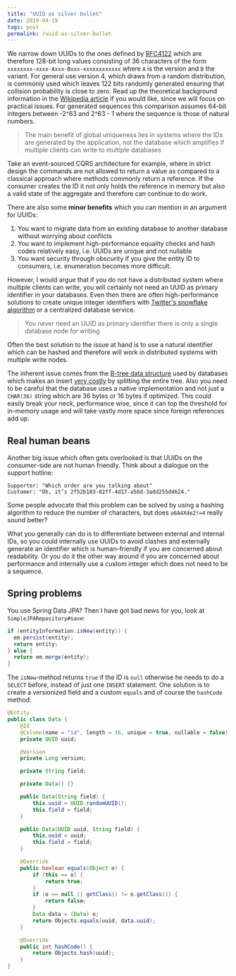 ```yaml
---
title: "UUID as silver bullet"
date: 2019-04-19
tags: post
permalink: /uuid-as-silver-bullet
---
```


We narrow down UUIDs to the ones defined by [RFC4122](https://tools.ietf.org/html/rfc4122) which are therefore 128-bit long values consisting of 36 characters of the form `xxxxxxxx-xxxx-Axxx-Bxxx-xxxxxxxxxxxx` where `A` is the version and `B` the variant. For general use version 4, which draws from a random distribution, is commonly used which leaves 122 bits randomly generated ensuring that collision probability is close to zero. Read up the theoretical background information in the [Wikipedia article](https://en.wikipedia.org/wiki/Universally_unique_identifier) if you would like, since we will focus on practical issues. For generated sequences this comparison assumes 64-bit integers between -2^63 and 2^63 - 1 where the sequence is those of natural numbers.

> The main benefit of global uniqueness lies in systems where the IDs are generated by the application, not the database which amplifies if multiple clients can write to multiple databases

Take an event-sourced CQRS architecture for example, where in strict design the commands are not allowed to return a value as compared to a classical approach where methods commonly return a reference. If the consumer creates the ID it not only holds the reference in memory but also a valid state of the aggregate and therefore can continue to do work.

There are also some **minor benefits** which you can mention in an argument for UUIDs:

1. You want to migrate data from an existing database to another database without worrying about conflicts
2. You want to implement high-performance equality checks and hash codes relatively easy, i.e. UUIDs are unique and not nullable
3. You want security through obscurity if you give the entity ID to consumers, i.e. enumeration becomes more difficult.

However, I would argue that if you do not have a distributed system where multiple clients can write, you will certainly not need an UUID as primary identifier in your databases. Even then there are often high-performance solutions to create unique integer identifiers with [Twitter's snowflake algorithm](https://github.com/twitter-archive/snowflake/tree/snowflake-2010) or a centralized database service.

> You never need an UUID as primary identifier there is only a single database node for writing

Often the best solution to the issue at hand is to use a natural identifier which can be hashed and therefore will work in distributed systems with multiple write nodes.

The inherent issue comes from the [B-tree data structure](https://en.wikipedia.org/wiki/B-tree#Insertions_and_deletions) used by databases which makes an insert [very costly](http://kccoder.com/mysql/uuid-vs-int-insert-performance) by splitting the entire tree. Also you need to be careful that the database uses a native implementation and not just a `CHAR(36)` string which are 36 bytes or 16 bytes if optimized. This could easily break your neck, performance wise, since it can top the threshold for in-memory usage and will take vastly more space since foreign references add up.

## Real human beans

Another big issue which often gets overlooked is that UUIDs on the consumer-side are not human friendly. Think about a dialogue on the support hotline:

```
Supporter: "Which order are you talking about"
Customer: "Oh, it’s 2f52b103-82ff-4d17-a58d-3add255d4624."
```

Some people advocate that this problem can be solved by using a hashing algorithm to reduce the number of characters, but does `a6A4Xde2!=4` really sound better?

What you generally can do is to differentiate between external and internal IDs, so you could internally use UUIDs to avoid clashes and externally generate an identifier which is human-friendly if you are concerned about readability. Or you do it the other way around if you are concerned about performance and internally use a custom integer which does not need to be a sequence.

## Spring problems

You use Spring Data JPA? Then I have got bad news for you, look at `SimpleJPARepository#save`:

```java
if (entityInformation.isNew(entity)) {
  em.persist(entity);
  return entity;
} else {
  return em.merge(entity);
}
```

The `isNew`-method returns `true` if the ID is `null` otherwise he needs to do a `SELECT` before, instead of just one `INSERT` statement. One solution is to create a versionized field and a custom `equals` and of course the `hashCode` method:

```java
@Entity
public class Data {
    @Id
    @Column(name = "id", length = 16, unique = true, nullable = false)
    private UUID uuid;

    @Version
    private Long version;

    private String field;

    private Data() {}

    public Data(String field) {
        this.uuid = UUID.randomUUID();
        this.field = field;
    }

    public Data(UUID uuid, String field) {
        this.uuid = uuid;
        this.field = field;
    }

    @Override
    public boolean equals(Object o) {
        if (this == o) {
            return true;
        }
        if (o == null || getClass() != o.getClass()) {
            return false;
        }
        Data data = (Data) o;
        return Objects.equals(uuid, data.uuid);
    }

    @Override
    public int hashCode() {
        return Objects.hash(uuid);
    }
}
```
